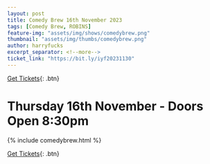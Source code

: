 ```yaml
---
layout: post
title: Comedy Brew 16th November 2023
tags: [Comedy Brew, ROBINS]
feature-img: "assets/img/shows/comedybrew.png"
thumbnail: "assets/img/thumbs/comedybrew.png"
author: harryfucks
excerpt_separator: <!--more-->
ticket_link: "https://bit.ly/iyf20231130"
---
```


[Get Tickets]({{page.ticket_link}}){: .btn}

# Thursday 16th November - Doors Open 8:30pm

{% include comedybrew.html %}

[Get Tickets]({{page.ticket_link}}){: .btn}
